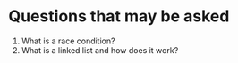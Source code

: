 # Questions that may be asked

1. What is a race condition?
2. What is a linked list and how does it work?
